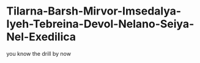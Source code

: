 # Tilarna-Barsh-Mirvor-Imsedalya-Iyeh-Tebreina-Devol-Nelano-Seiya-Nel-Exedilica
you know the drill by now
